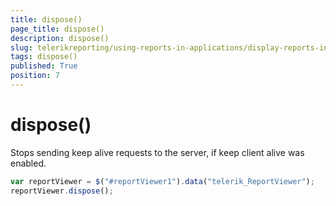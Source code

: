 ```yaml
---
title: dispose()
page_title: dispose() 
description: dispose()
slug: telerikreporting/using-reports-in-applications/display-reports-in-applications/web-application/html5-report-viewer/api-reference/reportviewer/methods/dispose()
tags: dispose()
published: True
position: 7
---
```


# dispose()

Stops sending keep alive requests to the server, if keep client alive was enabled. 

    
````js
var reportViewer = $("#reportViewer1").data("telerik_ReportViewer");
reportViewer.dispose();
````

